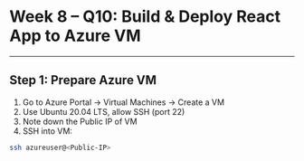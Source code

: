 # Week 8 – Q10: Build & Deploy React App to Azure VM

---

## Step 1: Prepare Azure VM

1. Go to Azure Portal → Virtual Machines → Create a VM
2. Use Ubuntu 20.04 LTS, allow SSH (port 22)
3. Note down the Public IP of VM
4. SSH into VM:
```bash
ssh azureuser@<Public-IP>
